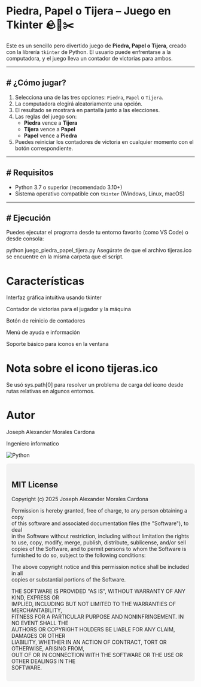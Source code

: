 # Piedra, Papel o Tijera – Juego en Tkinter 🪨📄✂️

Este es un sencillo pero divertido juego de **Piedra, Papel o Tijera**, creado con la librería `tkinter` de Python. El usuario puede enfrentarse a la computadora, y el juego lleva un contador de victorias para ambos.

---

## # ¿Cómo jugar?

1. Selecciona una de las tres opciones: `Piedra`, `Papel` o `Tijera`.  
2. La computadora elegirá aleatoriamente una opción.  
3. El resultado se mostrará en pantalla junto a las elecciones.  
4. Las reglas del juego son:  
   - **Piedra** vence a **Tijera**  
   - **Tijera** vence a **Papel**  
   - **Papel** vence a **Piedra**  
5. Puedes reiniciar los contadores de victoria en cualquier momento con el botón correspondiente.

---

## # Requisitos

- Python 3.7 o superior (recomendado 3.10+)  
- Sistema operativo compatible con `tkinter` (Windows, Linux, macOS)

---

## # Ejecución

Puedes ejecutar el programa desde tu entorno favorito (como VS Code) o desde consola:


python juego_piedra_papel_tijera.py
Asegúrate de que el archivo tijeras.ico se encuentre en la misma carpeta que el script.

# Características
Interfaz gráfica intuitiva usando tkinter

Contador de victorias para el jugador y la máquina

Botón de reinicio de contadores

Menú de ayuda e información

Soporte básico para íconos en la ventana

# Nota sobre el icono tijeras.ico
Se usó sys.path[0] para resolver un problema de carga del icono desde rutas relativas en algunos entornos.

# Autor
Joseph Alexander Morales Cardona


Ingeniero informatico 


![Python](https://img.shields.io/badge/Python-3.13-3776AB?style=for-the-badge&logo=python&logoColor=white)


<div style="background-color:#f2f2f2; padding: 1em; border-radius: 6px;">
  
## MIT License

Copyright (c) 2025 Joseph Alexander Morales Cardona

Permission is hereby granted, free of charge, to any person obtaining a copy  
of this software and associated documentation files (the "Software"), to deal  
in the Software without restriction, including without limitation the rights  
to use, copy, modify, merge, publish, distribute, sublicense, and/or sell  
copies of the Software, and to permit persons to whom the Software is  
furnished to do so, subject to the following conditions:

The above copyright notice and this permission notice shall be included in all  
copies or substantial portions of the Software.

THE SOFTWARE IS PROVIDED "AS IS", WITHOUT WARRANTY OF ANY KIND, EXPRESS OR  
IMPLIED, INCLUDING BUT NOT LIMITED TO THE WARRANTIES OF MERCHANTABILITY,  
FITNESS FOR A PARTICULAR PURPOSE AND NONINFRINGEMENT. IN NO EVENT SHALL THE  
AUTHORS OR COPYRIGHT HOLDERS BE LIABLE FOR ANY CLAIM, DAMAGES OR OTHER  
LIABILITY, WHETHER IN AN ACTION OF CONTRACT, TORT OR OTHERWISE, ARISING FROM,  
OUT OF OR IN CONNECTION WITH THE SOFTWARE OR THE USE OR OTHER DEALINGS IN THE  
SOFTWARE.

</div>

